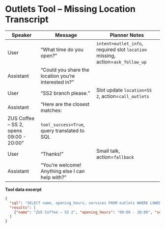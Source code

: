 # Outlets Tool – Missing Location Transcript

| Speaker | Message | Planner Notes |
| --- | --- | --- |
| User | “What time do you open?” | `intent=outlet_info`, required slot `location` missing, action=`ask_follow_up` |
| Assistant | “Could you share the location you’re interested in?” |  |
| User | “SS2 branch please.” | Slot update `location=SS 2`, action=`call_outlets` |
| Assistant | “Here are the closest matches:
ZUS Coffee – SS 2, opens 09:00 - 20:00” | `tool_success=True`, query translated to SQL |
| User | “Thanks!” | Small talk, action=`fallback` |
| Assistant | “You’re welcome! Anything else I can help with?” |  |

**Tool data excerpt**

```json
{
  "sql": "SELECT name, opening_hours, services FROM outlets WHERE LOWER(city) LIKE LOWER('%SS 2%') OR LOWER(state) LIKE LOWER('%SS 2%') OR LOWER(name) LIKE LOWER('%SS 2%') ORDER BY name ASC LIMIT 5",
  "results": [
    {"name": "ZUS Coffee – SS 2", "opening_hours": "09:00 - 20:00", "services": "dine-in, pickup"}
  ]
}
```

